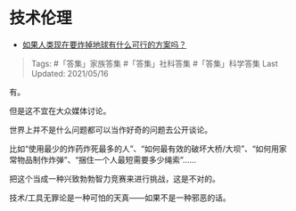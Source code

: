 # 技术伦理

- [如果人类现在要炸掉地球有什么可行的方案吗？](https://www.zhihu.com/question/405590356/answer/1325784636)

>Tags: #「答集」家族答集 #「答集」社科答集  #「答集」科学答集 
>Last Updated: 2021/05/16

有。

但是这不宜在大众媒体讨论。

世界上并不是什么问题都可以当作好奇的问题去公开谈论。

比如“使用最少的炸药炸死最多的人”、“如何最有效的破坏大桥/大坝”、“如何用家常物品制作炸弹”、“捆住一个人最短需要多少绳索”……

把这个当成一种兴致勃勃智力竞赛来进行挑战，这是不对的。

技术/工具无罪论是一种可怕的天真——如果不是一种邪恶的话。

